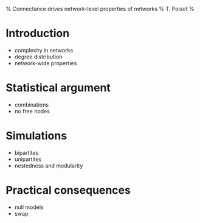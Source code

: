 % Connectance drives network-level properties of networks
% T. Poisot
%

# Introduction

- complexity in networks
- degree distribution
- network-wide properties

# Statistical argument

- combinations
- no free nodes

# Simulations

- bipartites
- unipartites
- nestedness and modularity

# Practical consequences

- null models
- swap
